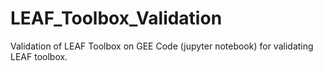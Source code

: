 # LEAF_Toolbox_Validation
Validation of LEAF Toolbox on GEE
Code (jupyter notebook) for validating LEAF toolbox.  

